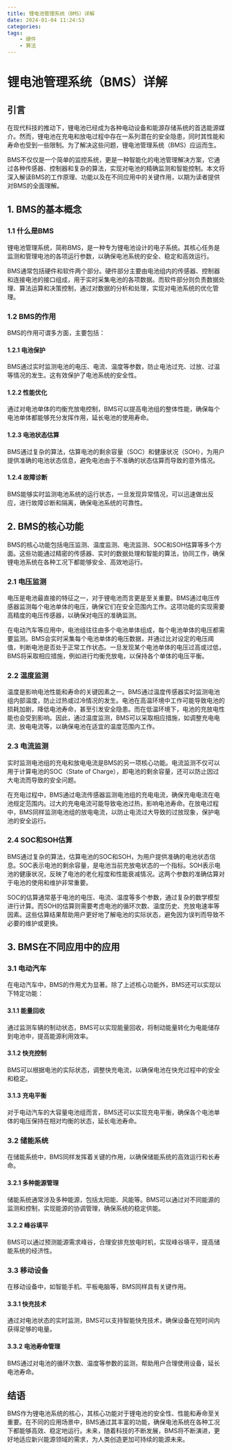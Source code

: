```yaml
---
title: 锂电池管理系统（BMS）详解
date: 2024-01-04 11:24:53
categories:
tags:
    - 硬件
    - 算法
---
```


# 锂电池管理系统（BMS）详解

## 引言

在现代科技的推动下，锂电池已经成为各种电动设备和能源存储系统的首选能源媒介。然而，锂电池在充电和放电过程中存在一系列潜在的安全隐患，同时其性能和寿命也受到一些限制。为了解决这些问题，锂电池管理系统（BMS）应运而生。

BMS不仅仅是一个简单的监控系统，更是一种智能化的电池管理解决方案，它通过各种传感器、控制器和复杂的算法，实现对电池的精确监测和智能控制。本文将深入解读BMS的工作原理、功能以及在不同应用中的关键作用，以期为读者提供对BMS的全面理解。

## 1. BMS的基本概念

### 1.1 什么是BMS

锂电池管理系统，简称BMS，是一种专为锂电池设计的电子系统。其核心任务是监测和管理电池的各项运行参数，以确保电池系统的安全、稳定和高效运行。

BMS通常包括硬件和软件两个部分。硬件部分主要由电池组内的传感器、控制器和连接电池的接口组成，用于实时采集电池的各项数据。而软件部分则负责数据处理、算法运算和决策控制，通过对数据的分析和处理，实现对电池系统的优化管理。

### 1.2 BMS的作用

BMS的作用可谓多方面，主要包括：

#### 1.2.1 电池保护

BMS通过实时监测电池的电压、电流、温度等参数，防止电池过充、过放、过温等情况的发生。这有效保护了电池系统的安全性。

#### 1.2.2 性能优化

通过对电池单体的均衡充放电控制，BMS可以提高电池组的整体性能，确保每个电池单体都能够充分发挥作用，延长电池的使用寿命。

#### 1.2.3 电池状态估算

BMS通过复杂的算法，估算电池的剩余容量（SOC）和健康状况（SOH），为用户提供准确的电池状态信息，避免电池由于不准确的状态估算而导致的意外情况。

#### 1.2.4 故障诊断

BMS能够实时监测电池系统的运行状态，一旦发现异常情况，可以迅速做出反应，进行故障诊断和隔离，确保电池系统的可靠性。

<!-- more -->

## 2. BMS的核心功能

BMS的核心功能包括电压监测、温度监测、电流监测、SOC和SOH估算等多个方面。这些功能通过精密的传感器、实时的数据处理和智能的算法，协同工作，确保锂电池系统在各种工况下都能够安全、高效地运行。

### 2.1 电压监测

电压是电池最直接的特征之一，对于锂电池而言更是至关重要。BMS通过电压传感器监测每个电池单体的电压，确保它们在安全范围内工作。这项功能的实现需要高精度的电压传感器，以确保对电压的准确监测。

在电动汽车等应用中，电池组往往由多个电池单体组成，每个电池单体的电压都需要监测。BMS会实时采集每个电池单体的电压数据，并通过比对设定的电压阈值，判断电池是否处于正常工作状态。一旦发现某个电池单体的电压过高或过低，BMS将采取相应措施，例如进行均衡充放电，以保持各个单体的电压平衡。

### 2.2 温度监测

温度是影响电池性能和寿命的关键因素之一。BMS通过温度传感器实时监测电池组内部温度，防止过热或过冷情况的发生。电池在高温环境中工作可能导致电池的损耗加剧，降低电池寿命，甚至引发安全隐患。而在低温环境下，电池的充放电性能也会受到影响。因此，通过温度监测，BMS可以采取相应措施，如调整充电电流、放电电流等，以确保电池在适宜的温度范围内工作。

### 2.3 电流监测

实时监测电池组的充电和放电电流是BMS的另一项核心功能。电流监测不仅可以用于计算电池的SOC（State of Charge），即电池的剩余容量，还可以防止因过大电流而导致的安全问题。

在充电过程中，BMS通过电流传感器监测电池组的充电电流，确保充电电流在电池规定范围内。过大的充电电流可能导致电池过热，影响电池寿命。在放电过程中，BMS同样监测电池组的放电电流，以防止电流过大导致的过放现象，保护电池的安全运行。

### 2.4 SOC和SOH估算

BMS通过复杂的算法，估算电池的SOC和SOH，为用户提供准确的电池状态信息。SOC表示电池的剩余容量，是电池当前充放电状态的一个指标。SOH表示电池的健康状况，反映了电池的老化程度和性能衰减情况。这两个参数的准确估算对于电池的使用和维护非常重要。

SOC的估算通常基于电池的电压、电流、温度等多个参数，通过复杂的数学模型进行计算。而SOH的估算则需要考虑电池的循环次数、温度历史、充放电速率等因素。这些估算结果帮助用户更好地了解电池的实际状态，避免因为误判而导致不必要的维护或更换。

## 3. BMS在不同应用中的应用

### 3.1 电动汽车

在电动汽车中，BMS的作用尤为显著。除了上述核心功能外，BMS还可以实现以下特定功能：

#### 3.1.1 能量回收

通过监测车辆的制动状态，BMS可以实现能量回收，将制动能量转化为电能储存到电池中，提高能源利用效率。

#### 3.1.2 快充控制

BMS可以根据电池的实际状态，调整快充电流，以确保电池在快充过程中的安全和稳定。

#### 3.1.3 充电平衡

对于电动汽车的大容量电池组而言，BMS还可以实现充电平衡，确保各个电池单体的电压保持在相对均衡的状态，延长电池寿命。

### 3.2 储能系统

在储能系统中，BMS同样发挥着关键的作用，以确保储能系统的高效运行和长寿命。

#### 3.2.1 多种能源管理

储能系统通常涉及多种能源，包括太阳能、风能等。BMS可以通过对不同能源的监测和控制，实现能源的协调管理，确保系统的稳定供能。

#### 3.2.2 峰谷填平

BMS可以通过预测能源需求峰谷，合理安排充放电时机，实现峰谷填平，提高储能系统的经济性。

### 3.3 移动设备

在移动设备中，如智能手机、平板电脑等，BMS同样具有关键作用。

#### 3.3.1 快充技术

通过对电池状态的实时监测，BMS可以支持智能快充技术，确保设备在短时间内获得足够的电量。

#### 3.3.2 电池寿命管理

BMS通过对电池的循环次数、温度等参数的监测，帮助用户合理使用设备，延长电池寿命。

## 结语

BMS作为锂电池系统的核心，其核心功能对于锂电池的安全性、性能和寿命至关重要。在不同的应用场景中，BMS通过其丰富的功能，确保电池系统在各种工况下都能够高效、稳定地运行。未来，随着科技的不断发展，BMS将不断演进，更好地适应新兴能源领域的需求，为人类创造更加可持续的能源未来。
